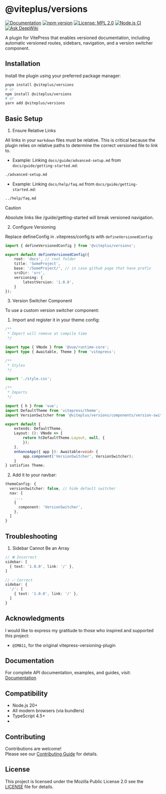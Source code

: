 # @viteplus/versions

[![Documentation](https://img.shields.io/badge/Documentation-orange?logo=typescript&logoColor=f5f5f5)](https://viteplus.github.io/versions/)
[![npm version](https://img.shields.io/npm/v/@viteplus/versions.svg)](https://www.npmjs.com/package/@viteplus/versions)
[![License: MPL 2.0](https://img.shields.io/badge/License-MPL_2.0-brightgreen.svg)](https://opensource.org/licenses/MPL-2.0)
[![Node.js CI](https://github.com/viteplus/versions/actions/workflows/node.js.yml/badge.svg)](https://github.com/viteplus/versions/actions/workflows/node.js.yml)
[![Ask DeepWiki](https://deepwiki.com/badge.svg)](https://deepwiki.com/viteplus/versions)

A plugin for VitePress that enables versioned documentation, including automatic versioned routes, sidebars, navigation, and a version switcher component.

## Installation

Install the plugin using your preferred package manager:
```bash
pnpm install @viteplus/versions
# or
npm install @viteplus/versions
# or
yarn add @viteplus/versions
```

## Basic Setup
1. Ensure Relative Links

All links in your `markdown` files must be relative. 
This is critical because the plugin relies on relative paths to determine the correct versioned file to link to.

- Example: Linking `docs/guide/advanced-setup.md` from `docs/guide/getting-started.md`:
```markdown
./advanced-setup.md
```

- Example: Linking `docs/help/faq.md` from `docs/guide/getting-started.md`:
```markdown
../help/faq.md
```

> [!CAUTION]
> Absolute links like /guide/getting-started will break versioned navigation.

2. Configure Versioning

Replace defineConfig in .vitepress/config.ts with `defineVersionedConfig`:

```ts
import { defineVersionedConfig } from '@viteplus/versions';

export default defineVersionedConfig({
    root: 'docs', // root folder 
    title: 'SomeProject',
    base: '/SomeProject/', // in case github page that have prefix 
    srcDir: 'src',
    versioning: {
        latestVersion: '1.0.0',
    }
});
```

3. Version Switcher Component

To use a custom version switcher component:

1. Import and register it in your theme config:

```ts
/**
 * Import will remove at compile time
 */

import type { VNode } from '@vue/runtime-core';
import type { Awaitable, Theme } from 'vitepress';

/**
 * Styles
 */

import './style.css';

/**
 * Imports
 */

import { h } from 'vue';
import DefaultTheme from 'vitepress/theme';
import VersionSwitcher from '@viteplus/versions/components/version-switcher.component.vue';

export default {
    extends: DefaultTheme,
    Layout: (): VNode => {
        return h(DefaultTheme.Layout, null, {
        });
    },
    enhanceApp({ app }): Awaitable<void> {
        app.component('VersionSwitcher', VersionSwitcher);
    }
} satisfies Theme;
```

2. Add it to your navbar:

```ts
themeConfig: {
  versionSwitcher: false, // hide default switcher
  nav: [
    ...,
    {
      component: 'VersionSwitcher',
    },
  ]
}
```

## Troubleshooting
1. Sidebar Cannot Be an Array

```ts
// ❌ Incorrect
sidebar: [
  { text: '1.0.0', link: '/' },
]

// ✅ Correct
sidebar: {
  '/': [
    { text: '1.0.0', link: '/' },
  ]
}
```

## Acknowledgments

I would like to express my gratitude to those who inspired and supported this project:
- `@IMB11`, for the original vitepress-versioning-plugin


## Documentation

For complete API documentation, examples, and guides, visit: [Documentation](https://viteplus.github.io/versions/)

## Compatibility

- Node.js 20+
- All modern browsers (via bundlers)
- TypeScript 4.5+
- 
## Contributing

Contributions are welcome!\
Please see our [Contributing Guide](CONTRIBUTING.md) for details.

## License

This project is licensed under the Mozilla Public License 2.0 see the [LICENSE](LICENSE) file for details.
